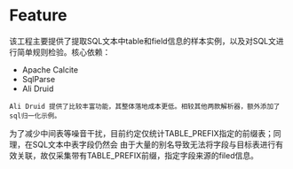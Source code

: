 # Feature
该工程主要提供了提取SQL文本中table和field信息的样本实例，以及对SQL文进行简单规则检验。核心依赖：
- Apache Calcite 
- SqlParse
- Ali Druid
```text
Ali Druid 提供了比较丰富功能，其整体落地成本更低。相较其他两款解析器，额外添加了sql归一化示例。
```

为了减少中间表等噪音干扰，目前约定仅统计TABLE_PREFIX指定的前缀表；同理，在SQL文本中表字段仍然会
由于大量的别名导致无法将字段与目标表进行有效关联，故仅采集带有TABLE_PREFIX前缀，指定字段来源的filed信息。